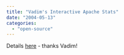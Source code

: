 ```yaml
---
title: "Vadim's Interactive Apache Stats"
date: "2004-05-13"
categories: 
  - "open-source"
---
```


Details [here](http://blog.reverycodes.com/archives/000022.html) - thanks Vadim!
